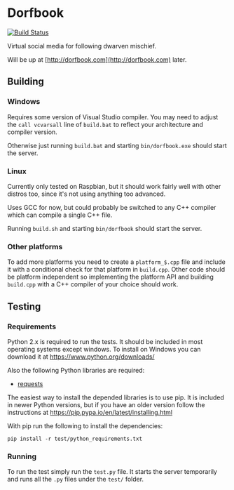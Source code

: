 Dorfbook
========

[![Build Status](https://travis-ci.org/bqqbarbhg/dorfbook.svg?branch=master)](https://travis-ci.org/bqqbarbhg/dorfbook)

Virtual social media for following dwarven mischief.

Will be up at [http://dorfbook.com](http://dorfbook.com) later.

Building
--------

### Windows

Requires some version of Visual Studio compiler. You may need to adjust the
`call vcvarsall` line of `build.bat` to reflect your architecture and compiler
version.

Otherwise just running `build.bat` and starting `bin/dorfbook.exe` should
start the server.

### Linux

Currently only tested on Raspbian, but it should work fairly well with other
distros too, since it's not using anything too advanced.

Uses GCC for now, but could probably be switched to any C++ compiler which can
compile a single C++ file.

Running `build.sh` and starting `bin/dorfbook` should start the server.

### Other platforms

To add more platforms you need to create a `platform_$.cpp` file and include it
with a conditional check for that platform in `build.cpp`. Other code should be
platform independent so implementing the platform API and building `build.cpp`
with a C++ compiler of your choice should work.

Testing
-------

### Requirements

Python 2.x is required to run the tests. It should be included in most operating
systems except windows. To install on Windows you can download it at
https://www.python.org/downloads/

Also the following Python libraries are required:
- [requests](https://pypi.python.org/pypi/requests)

The easiest way to install the depended libraries is to use pip. It is
included in newer Python versions, but if you have an older version follow the
instructions at
https://pip.pypa.io/en/latest/installing.html

With pip run the following to install the dependencies:
```
pip install -r test/python_requirements.txt
```

### Running

To run the test simply run the `test.py` file. It starts the server temporarily
and runs all the `.py` files under the `test/` folder.

